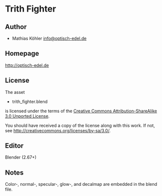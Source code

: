 Trith Fighter
=============

Author
------

* Mathias Köhler <info@optisch-edel.de>

Homepage
--------

http://optisch-edel.de

License
-------

The asset

* trith_fighter.blend

is licensed under the terms of the
[Creative Commons Attribution-ShareAlike 3.0 Unported License](../../COPYING).

You should have received a copy of the license along with this
work.  If not, see <http://creativecommons.org/licenses/by-sa/3.0/>.

Editor
------

Blender (2.67+)

Notes
-----

Color-, normal-, specular-, glow-, and decalmap are embedded in the blend file.
